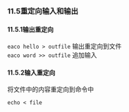 ### 11.5重定向输入和输出

#### 11.5.1输出重定向

`eaco hello > outfile` 输出重定向到文件  
`eaco word >> outfile` 追加输入  

#### 11.5.2输入重定向

将文件中的内容重定向到命令中

`echo < file`


